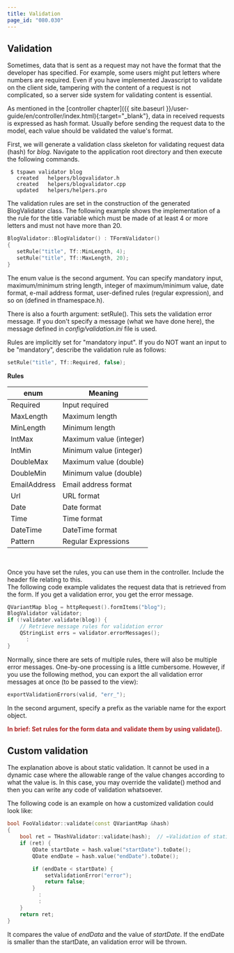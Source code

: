 ```yaml
---
title: Validation
page_id: "080.030"
---
```


## Validation

Sometimes, data that is sent as a request may not have the format that the developer has specified. For example, some users might put letters where numbers are required. Even if you have implemented Javascript to validate on the client side, tampering with the content of a request is not complicated, so a server side system for validating content is essential.

As mentioned in the [controller chapter]({{ site.baseurl }}/user-guide/en/controller/index.html){:target="_blank"}, data in received requests is expressed as hash format. Usually before sending the request data to the model, each value should be validated the value's format.

First, we will generate a validation class skeleton for validating request data (hash) for *blog*. Navigate to the application root directory and then execute the following commands.

```
 $ tspawn validator blog
   created   helpers/blogvalidator.h
   created   helpers/blogvalidator.cpp
   updated   helpers/helpers.pro
```

The validation rules are set in the construction of the generated BlogValidator class. The following example shows the implementation of a the rule for the title variable which must be made of at least 4 or more letters and must not have more than 20.

```c++
BlogValidator::BlogValidator() : TFormValidator()
{
   setRule("title", Tf::MinLength, 4);
   setRule("title", Tf::MaxLength, 20);
}
```

The enum value is the second argument. You can specify mandatory input, maximum/minimum string length, integer of maximum/minimum value, date format, e-mail address format, user-defined rules (regular expression), and so on (defined in tfnamespace.h).

There is also a fourth argument: setRule(). This sets the validation error message. If you don't specify a message (what we have done here), the message defined in *config/validation.ini* file is used.

Rules are implicitly set for "mandatory input". If you do NOT want an input to be "mandatory", describe the validation rule as follows:

```c++
setRule("title", Tf::Required, false);
```

<div class="center aligned" markdown="1">

**Rules**

</div>

<div class="table-div" markdown="1">

| enum         | Meaning                 |
|--------------|-------------------------|
| Required     | Input required          |
| MaxLength    | Maximum length          |
| MinLength    | Minimum length          |
| IntMax       | Maximum value (integer) |
| IntMin       | Minimum value (integer) |
| DoubleMax    | Maximum value (double)  |
| DoubleMin    | Minimum value (double)  |
| EmailAddress | Email address format    |
| Url          | URL format              |
| Date         | Date format             |
| Time         | Time format             |
| DateTime     | DateTime format         |
| Pattern      | Regular Expressions     |

</div><br>

Once you have set the rules, you can use them in the controller. Include the header file relating to this.<br>
The following code example validates the request data that is retrieved from the form. If you get a validation error, you get the error message.

```c++
QVariantMap blog = httpRequest().formItems("blog");
BlogValidator validator;
if (!validator.validate(blog)) {
    // Retrieve message rules for validation error
    QStringList errs = validator.errorMessages();
      :
}
```

Normally, since there are sets of multiple rules, there will also be multiple error messages. One-by-one processing is a little cumbersome. However, if you use the following method, you can export the all validation error messages at once (to be passed to the view):

```c++
exportValidationErrors(valid, "err_");
```

In the second argument, specify a prefix as the variable name for the export object.

<span style="color: #b22222">**In brief: Set rules for the form data and validate them by using validate().** </span>

## Custom validation

The explanation above is about static validation. It cannot be used in a dynamic case where the allowable range of the value changes according to what the value is. In this case, you may override the validate() method and then you can write any code of validation whatsoever.

The following code is an example on how a customized validation could look like:

```c++
bool FooValidator::validate(const QVariantMap &hash)
{
    bool ret = THashValidator::validate(hash);  // ←Validation of static rules
    if (ret) {
        QDate startDate = hash.value("startDate").toDate();
        QDate endDate = hash.value("endDate").toDate();

        if (endDate < startDate) {
            setValidationError("error");
            return false;
        }
          :
          :
    }
    return ret;
}
```

It compares the value of *endData* and the value of *startDate*. If the endDate is smaller than the startDate, an validation error will be thrown.